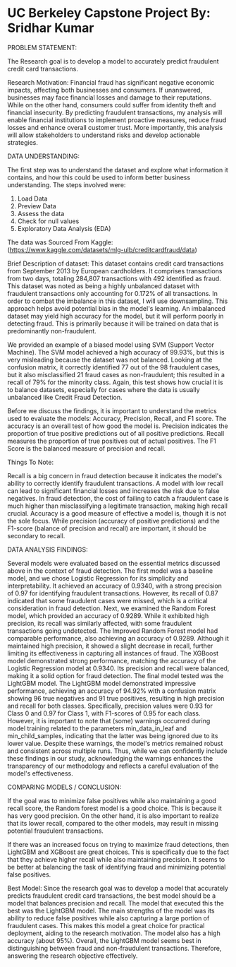 # UC Berkeley Capstone Project By: Sridhar Kumar

PROBLEM STATEMENT: 

The Research goal is to develop a model to accurately predict fraudulent credit card transactions. 

Research Motivation: Financial fraud has significant negative economic impacts, affecting both businesses and consumers. If unanswered, businesses may face financial losses and damage to their reputations. While on the other hand, consumers could suffer from identity theft and financial insecurity. By predicting fraudulent transactions, my analysis will enable financial institutions to implement proactive measures, reduce fraud losses and enhance overall customer trust. More importantly, this analysis will allow stakeholders to understand risks and develop actionable strategies.

DATA UNDERSTANDING:

The first step was to understand the dataset and explore what information it contains, and how this could be used to inform better business understanding. The steps involved were:

1. Load Data
2. Preview Data
3. Assess the data
4. Check for null values
5. Exploratory Data Analysis (EDA)

The data was Sourced From Kaggle: (https://www.kaggle.com/datasets/mlg-ulb/creditcardfraud/data)

Brief Description of dataset: This dataset contains credit card transactions from September 2013 by European cardholders. It comprises transactions from two days, totaling 284,807 transactions with 492 identified as fraud. This dataset was noted as being a highly unbalanced dataset with fraudulent transactions only accounting for 0.172% of all transactions. In order to combat the imbalance in this dataset, I will use downsampling. This approach helps avoid potential bias in the model's learning. An imbalanced dataset may yield high accuracy for the model, but it will perform poorly in detecting fraud. This is primarily because it will be trained on data that is predominantly non-fraudulent.

We provided an example of a biased model using SVM (Support Vector Machine). The SVM model achieved a high accuracy of 99.93%, but this is very misleading because the dataset was not balanced. Looking at the confusion matrix, it correctly identified 77 out of the 98 fraudulent cases, but it also misclassified 21 fraud cases as non-fraudulent; this resulted in a recall of 79% for the minority class. Again, this test shows how crucial it is to balance datasets, especially for cases where the data is usually unbalanced like Credit Fraud Detection.

Before we discuss the findings, it is important to understand the metrics used to evaluate the models: Accuracy, Precision, Recall, and F1 score. The accuracy is an overall test of how good the model is. Precision indicates the proportion of true positive predictions out of all positive predictions. Recall measures the proportion of true positives out of actual positives. The F1 Score is the balanced measure of precision and recall. 

Things To Note:

Recall is a big concern in fraud detection because it indicates the model's ability to correctly identify fraudulent transactions. A model with low recall can lead to significant financial losses and increases the risk due to false negatives. In fraud detection, the cost of failing to catch a fraudulent case is much higher than misclassifying a legitimate transaction, making high recall crucial. Accuracy is a good measure of effective a model is, though it is not the sole focus. While precision (accuracy of positive predictions) and the F1-score (balance of precision and recall) are important, it should be secondary to recall.

DATA ANALYSIS FINDINGS:

Several models were evaluated based on the essential metrics discussed above in the context of fraud detection. The first model was a baseline model, and we chose Logistic Regression for its simplicity and interpretability. It achieved an accuracy of 0.9340, with a strong precision of 0.97 for identifying fraudulent transactions. However, its recall of 0.87 indicated that some fraudulent cases were missed, which is a critical consideration in fraud detection. Next, we examined the Random Forest model, which provided an accuracy of 0.9289. While it exhibited high precision, its recall was similarly affected, with some fraudulent transactions going undetected. The Improved Random Forest model had comparable performance, also achieving an accuracy of 0.9289. Although it maintained high precision, it showed a slight decrease in recall, further limiting its effectiveness in capturing all instances of fraud. The XGBoost model demonstrated strong performance, matching the accuracy of the Logistic Regression model at 0.9340. Its precision and recall were balanced, making it a solid option for fraud detection. The final model tested was the LightGBM model. The LightGBM model demonstrated impressive performance, achieving an accuracy of 94.92% with a confusion matrix showing 96 true negatives and 91 true positives, resulting in high precision and recall for both classes. Specifically, precision values were 0.93 for Class 0 and 0.97 for Class 1, with F1-scores of 0.95 for each class. However, it is important to note that (some) warnings occurred during model training related to the parameters min_data_in_leaf and min_child_samples, indicating that the latter was being ignored due to its lower value. Despite these warnings, the model's metrics remained robust and consistent across multiple runs. Thus, while we can confidently include these findings in our study, acknowledging the warnings enhances the transparency of our methodology and reflects a careful evaluation of the model's effectiveness.

COMPARING MODELS / CONCLUSION:

If the goal was to minimize false positives while also maintaining a good recall score, the Random forest model is a good choice. This is because it has very good precision. On the other hand, it is also important to realize that its lower recall, compared to the other models, may result in missing potential fraudulent transactions. 

If there was an increased focus on trying to maximize fraud detections, then LightGBM and XGBoost are great choices. This is specifically due to the fact that they achieve higher recall while also maintaining precision. It seems to be better at balancing the task of identifying fraud and minimizing potential false positives. 

Best Model: Since the research goal was to develop a model that accurately predicts fraudulent credit card transactions, the best model should be a model that balances precision and recall. The model that executed this the best was the LightGBM model. The main strengths of the model was its ability to reduce false positives while also capturing a large portion of fraudulent cases. This makes this model a great choice for practical deployment, aiding to the research motivation. The model also has a high accuracy (about 95%). Overall, the LightGBM model seems best in distinguishing between fraud and non-fraudulent transactions. Therefore, answering the research objective effectively. 
